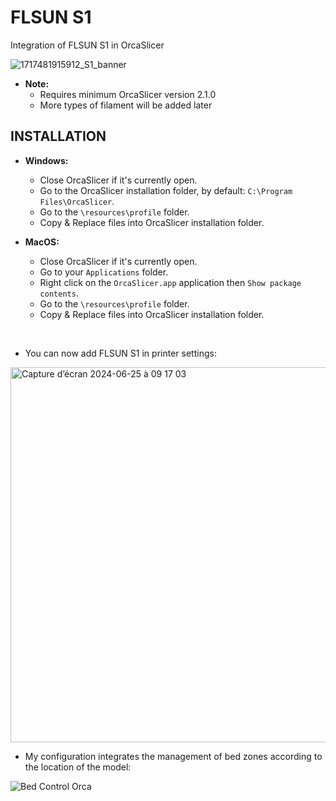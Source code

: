# FLSUN S1
Integration of FLSUN S1 in OrcaSlicer

![1717481915912_S1_banner](https://github.com/Guilouz/Flsun-S1/assets/12702322/9e41a6b0-dbc6-4a94-a95f-e4d0dd13ed8c)

- **Note:** 
  - Requires minimum OrcaSlicer version 2.1.0
  - More types of filament will be added later
 
## INSTALLATION

- **Windows:**
  - Close OrcaSlicer if it's currently open.
  - Go to the OrcaSlicer installation folder, by default: `C:\Program Files\OrcaSlicer`.
  - Go to the `\resources\profile` folder.
  - Copy & Replace files into OrcaSlicer installation folder.

- **MacOS:**
  - Close OrcaSlicer if it's currently open.
  - Go to your `Applications` folder.
  - Right click on the `OrcaSlicer.app` application then `Show package contents`.
  - Go to the `\resources\profile` folder.
  - Copy & Replace files into OrcaSlicer installation folder.

<br />

- You can now add FLSUN S1 in printer settings:

<img width="600" alt="Capture d’écran 2024-06-25 à 09 17 03" src="https://github.com/Guilouz/Flsun-S1/assets/12702322/00d197f4-0866-4240-abbf-c340c9b9bbcd">

- My configuration integrates the management of bed zones according to the location of the model:

![Bed Control Orca](https://github.com/Guilouz/Flsun-S1/assets/12702322/148171fa-879f-477f-b866-27d09f2a547d)

